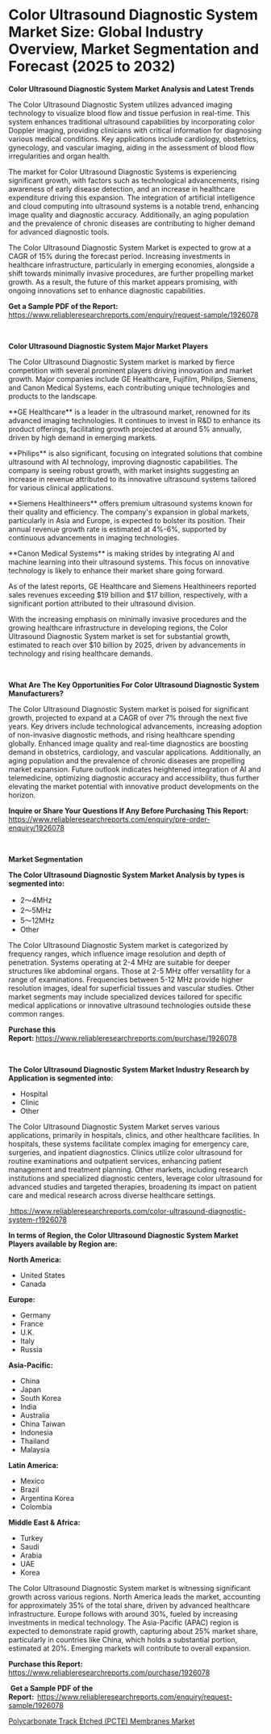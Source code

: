 <p><h1>Color Ultrasound Diagnostic System Market Size: Global Industry Overview, Market Segmentation and Forecast (2025 to 2032)</h1></p><p><strong>Color Ultrasound Diagnostic System Market Analysis and Latest Trends</strong></p>
<p><p>The Color Ultrasound Diagnostic System utilizes advanced imaging technology to visualize blood flow and tissue perfusion in real-time. This system enhances traditional ultrasound capabilities by incorporating color Doppler imaging, providing clinicians with critical information for diagnosing various medical conditions. Key applications include cardiology, obstetrics, gynecology, and vascular imaging, aiding in the assessment of blood flow irregularities and organ health.</p><p>The market for Color Ultrasound Diagnostic Systems is experiencing significant growth, with factors such as technological advancements, rising awareness of early disease detection, and an increase in healthcare expenditure driving this expansion. The integration of artificial intelligence and cloud computing into ultrasound systems is a notable trend, enhancing image quality and diagnostic accuracy. Additionally, an aging population and the prevalence of chronic diseases are contributing to higher demand for advanced diagnostic tools.</p><p>The Color Ultrasound Diagnostic System Market is expected to grow at a CAGR of 15% during the forecast period. Increasing investments in healthcare infrastructure, particularly in emerging economies, alongside a shift towards minimally invasive procedures, are further propelling market growth. As a result, the future of this market appears promising, with ongoing innovations set to enhance diagnostic capabilities.</p></p>
<p><strong>Get a Sample PDF of the Report:&nbsp;</strong> <a href="https://www.reliableresearchreports.com/enquiry/request-sample/1926078?utm_campaign=2202&utm_medium=2&utm_source=Github&utm_content=ia&utm_term=28032025&utm_id=color-ultrasound-diagnostic-system">https://www.reliableresearchreports.com/enquiry/request-sample/1926078</a></p>
<p>&nbsp;</p>
<p><strong>Color Ultrasound Diagnostic System Major Market Players</strong></p>
<p><p>The Color Ultrasound Diagnostic System market is marked by fierce competition with several prominent players driving innovation and market growth. Major companies include GE Healthcare, Fujifilm, Philips, Siemens, and Canon Medical Systems, each contributing unique technologies and products to the landscape.</p><p>**GE Healthcare** is a leader in the ultrasound market, renowned for its advanced imaging technologies. It continues to invest in R&D to enhance its product offerings, facilitating growth projected at around 5% annually, driven by high demand in emerging markets.</p><p>**Philips** is also significant, focusing on integrated solutions that combine ultrasound with AI technology, improving diagnostic capabilities. The company is seeing robust growth, with market insights suggesting an increase in revenue attributed to its innovative ultrasound systems tailored for various clinical applications.</p><p>**Siemens Healthineers** offers premium ultrasound systems known for their quality and efficiency. The company's expansion in global markets, particularly in Asia and Europe, is expected to bolster its position. Their annual revenue growth rate is estimated at 4%-6%, supported by continuous advancements in imaging technologies.</p><p>**Canon Medical Systems** is making strides by integrating AI and machine learning into their ultrasound systems. This focus on innovative technology is likely to enhance their market share going forward. </p><p>As of the latest reports, GE Healthcare and Siemens Healthineers reported sales revenues exceeding $19 billion and $17 billion, respectively, with a significant portion attributed to their ultrasound division.</p><p>With the increasing emphasis on minimally invasive procedures and the growing healthcare infrastructure in developing regions, the Color Ultrasound Diagnostic System market is set for substantial growth, estimated to reach over $10 billion by 2025, driven by advancements in technology and rising healthcare demands.</p></p>
<p>&nbsp;</p>
<p><strong>What Are The Key Opportunities For Color Ultrasound Diagnostic System Manufacturers?</strong></p>
<p><p>The Color Ultrasound Diagnostic System market is poised for significant growth, projected to expand at a CAGR of over 7% through the next five years. Key drivers include technological advancements, increasing adoption of non-invasive diagnostic methods, and rising healthcare spending globally. Enhanced image quality and real-time diagnostics are boosting demand in obstetrics, cardiology, and vascular applications. Additionally, an aging population and the prevalence of chronic diseases are propelling market expansion. Future outlook indicates heightened integration of AI and telemedicine, optimizing diagnostic accuracy and accessibility, thus further elevating the market potential with innovative product developments on the horizon.</p></p>
<p><strong>Inquire or Share Your Questions If Any Before Purchasing This Report:</strong> <a href="https://www.reliableresearchreports.com/enquiry/pre-order-enquiry/1926078?utm_campaign=2202&utm_medium=2&utm_source=Github&utm_content=ia&utm_term=28032025&utm_id=color-ultrasound-diagnostic-system">https://www.reliableresearchreports.com/enquiry/pre-order-enquiry/1926078</a></p>
<p>&nbsp;</p>
<p><strong>Market Segmentation</strong></p>
<p><strong>The Color Ultrasound Diagnostic System Market Analysis by types is segmented into:</strong></p>
<p><ul><li>2～4MHz</li><li>2～5MHz</li><li>5～12MHz</li><li>Other</li></ul></p>
<p><p>The Color Ultrasound Diagnostic System market is categorized by frequency ranges, which influence image resolution and depth of penetration. Systems operating at 2-4 MHz are suitable for deeper structures like abdominal organs. Those at 2-5 MHz offer versatility for a range of examinations. Frequencies between 5-12 MHz provide higher resolution images, ideal for superficial tissues and vascular studies. Other market segments may include specialized devices tailored for specific medical applications or innovative ultrasound technologies outside these common ranges.</p></p>
<p><strong>Purchase this Report:&nbsp;</strong><a href="https://www.reliableresearchreports.com/purchase/1926078?utm_campaign=2202&utm_medium=2&utm_source=Github&utm_content=ia&utm_term=28032025&utm_id=color-ultrasound-diagnostic-system">https://www.reliableresearchreports.com/purchase/1926078</a></p>
<p>&nbsp;</p>
<p><strong>The Color Ultrasound Diagnostic System Market Industry Research by Application is segmented into:</strong></p>
<p><ul><li>Hospital</li><li>Clinic</li><li>Other</li></ul></p>
<p><p>The Color Ultrasound Diagnostic System Market serves various applications, primarily in hospitals, clinics, and other healthcare facilities. In hospitals, these systems facilitate complex imaging for emergency care, surgeries, and inpatient diagnostics. Clinics utilize color ultrasound for routine examinations and outpatient services, enhancing patient management and treatment planning. Other markets, including research institutions and specialized diagnostic centers, leverage color ultrasound for advanced studies and targeted therapies, broadening its impact on patient care and medical research across diverse healthcare settings.</p></p>
<p><a href="https://www.reliableresearchreports.com/color-ultrasound-diagnostic-system-r1926078?utm_campaign=2202&utm_medium=2&utm_source=Github&utm_content=ia&utm_term=28032025&utm_id=color-ultrasound-diagnostic-system">&nbsp;https://www.reliableresearchreports.com/color-ultrasound-diagnostic-system-r1926078</a></p>
<p><strong>In terms of Region, the Color Ultrasound Diagnostic System Market Players available by Region are:</strong></p>
<p>
    <p> <strong> North America: </strong>
        <ul>
            <li>United States</li>
            <li>Canada</li>
        </ul>
        </p> 
    <p> <strong> Europe: </strong>
        <ul>
            <li>Germany</li>
            <li>France</li>
            <li>U.K.</li>
            <li>Italy</li>
            <li>Russia</li>
        </ul>
        </p> 
    <p> <strong> Asia-Pacific: </strong>
        <ul>
            <li>China</li>
            <li>Japan</li>
            <li>South Korea</li>
            <li>India</li>
            <li>Australia</li>
            <li>China Taiwan</li>
            <li>Indonesia</li>
            <li>Thailand</li>
            <li>Malaysia</li>
        </ul>
        </p> 
    <p> <strong> Latin America: </strong>
        <ul>
            <li>Mexico</li>
            <li>Brazil</li>
            <li>Argentina Korea</li>
            <li>Colombia</li>
        </ul>
        </p> 
    <p> <strong> Middle East & Africa: </strong>
        <ul>
            <li>Turkey</li>
            <li>Saudi</li>
            <li>Arabia</li>
            <li>UAE</li>
            <li>Korea</li>
        </ul>
    </p>
    </p>
<p><p>The Color Ultrasound Diagnostic System market is witnessing significant growth across various regions. North America leads the market, accounting for approximately 35% of the total share, driven by advanced healthcare infrastructure. Europe follows with around 30%, fueled by increasing investments in medical technology. The Asia-Pacific (APAC) region is expected to demonstrate rapid growth, capturing about 25% market share, particularly in countries like China, which holds a substantial portion, estimated at 20%. Emerging markets will contribute to overall expansion.</p></p>
<p><strong>Purchase this Report: </strong><a href="https://www.reliableresearchreports.com/purchase/1926078?utm_campaign=2202&utm_medium=2&utm_source=Github&utm_content=ia&utm_term=28032025&utm_id=color-ultrasound-diagnostic-system">https://www.reliableresearchreports.com/purchase/1926078</a></p>
<p>&nbsp;<strong>Get a Sample PDF of the Report:&nbsp;&nbsp;</strong><a href="https://www.reliableresearchreports.com/enquiry/request-sample/1926078?utm_campaign=2202&utm_medium=2&utm_source=Github&utm_content=ia&utm_term=28032025&utm_id=color-ultrasound-diagnostic-system">https://www.reliableresearchreports.com/enquiry/request-sample/1926078</a></p>
<p><strong></strong></p>
<p><p><a href="https://github.com/yoshih12/Market-Research-Report-List-4/blob/main/polycarbonate-track-etched-pcte-membranes-market.md?utm_campaign=2202&utm_medium=2&utm_source=Github&utm_content=ia&utm_term=28032025&utm_id=color-ultrasound-diagnostic-system">Polycarbonate Track Etched (PCTE) Membranes Market</a></p></p>